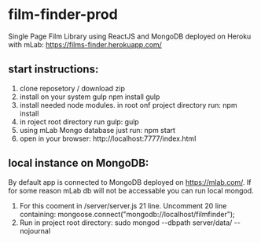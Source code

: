 # film-finder-prod
Single Page Film Library using ReactJS and MongoDB
deployed on Heroku with mLab: https://films-finder.herokuapp.com/
## start instructions:
1. clone reposetory / download zip
2. install on your system gulp 
   npm install gulp
3. install needed node modules. in root onf project directory run:
   npm install
4. in roject root directory run gulp:
   gulp
4. using mLab Mongo database just run:
   npm start
5. open in your browser:
   http://localhost:7777/index.html

## local instance on MongoDB:

By default app is connected to MongoDB deployed on https://mlab.com/.
If for some reason mLab db will not be accessable you can run local mongod.

1. For this cooment in /server/server.js 21 line. Uncomment 20 line containing:
   mongoose.connect("mongodb://localhost/filmfinder");
2. Run in project root directory:
   sudo mongod --dbpath server/data/ --nojournal
